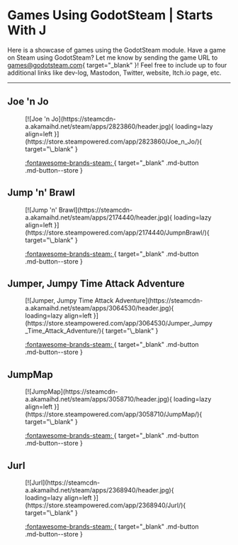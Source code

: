 # Games Using GodotSteam | Starts With J

Here is a showcase of games using the GodotSteam module. Have a game on Steam using GodotSteam? Let me know by sending the game URL to [games@godotsteam.com](mailto:games@godotsteam.com){ target="\_blank" }!  Feel free to include up to four additional links like dev-log, Mastodon, Twitter, website, Itch.io page, etc.

---

<div id="games" markdown>

## Joe 'n Jo
<figure class="game" markdown>
[![Joe 'n Jo](https://steamcdn-a.akamaihd.net/steam/apps/2823860/header.jpg){ loading=lazy align=left }](https://store.steampowered.com/app/2823860/Joe_n_Jo/){ target="\_blank" }

[ :fontawesome-brands-steam: ](https://store.steampowered.com/app/2823860/Joe_n_Jo/){ target="\_blank" .md-button .md-button--store }
</figure>

## Jump 'n' Brawl
<figure class="game" markdown>
[![Jump 'n' Brawl](https://steamcdn-a.akamaihd.net/steam/apps/2174440/header.jpg){ loading=lazy align=left }](https://store.steampowered.com/app/2174440/JumpnBrawl/){ target="\_blank" }

[ :fontawesome-brands-steam: ](https://store.steampowered.com/app/2174440/JumpnBrawl/){ target="\_blank" .md-button .md-button--store }
</figure>

## Jumper, Jumpy Time Attack Adventure
<figure class="game" markdown>
[![Jumper, Jumpy Time Attack Adventure](https://steamcdn-a.akamaihd.net/steam/apps/3064530/header.jpg){ loading=lazy align=left }](https://store.steampowered.com/app/3064530/Jumper_Jumpy_Time_Attack_Adventure/){ target="\_blank" }

[ :fontawesome-brands-steam: ](https://store.steampowered.com/app/3064530/Jumper_Jumpy_Time_Attack_Adventure/){ target="\_blank" .md-button .md-button--store }
</figure>

## JumpMap
<figure class="game" markdown>
[![JumpMap](https://steamcdn-a.akamaihd.net/steam/apps/3058710/header.jpg){ loading=lazy align=left }](https://store.steampowered.com/app/3058710/JumpMap/){ target="\_blank" }

[ :fontawesome-brands-steam: ](https://store.steampowered.com/app/3058710/JumpMap/){ target="\_blank" .md-button .md-button--store }
</figure>

## Jurl
<figure class="game" markdown>
[![Jurl](https://steamcdn-a.akamaihd.net/steam/apps/2368940/header.jpg){ loading=lazy align=left }](https://store.steampowered.com/app/2368940/Jurl/){ target="\_blank" }

[ :fontawesome-brands-steam: ](https://store.steampowered.com/app/2368940/Jurl/){ target="\_blank" .md-button .md-button--store }
</figure>

</div>